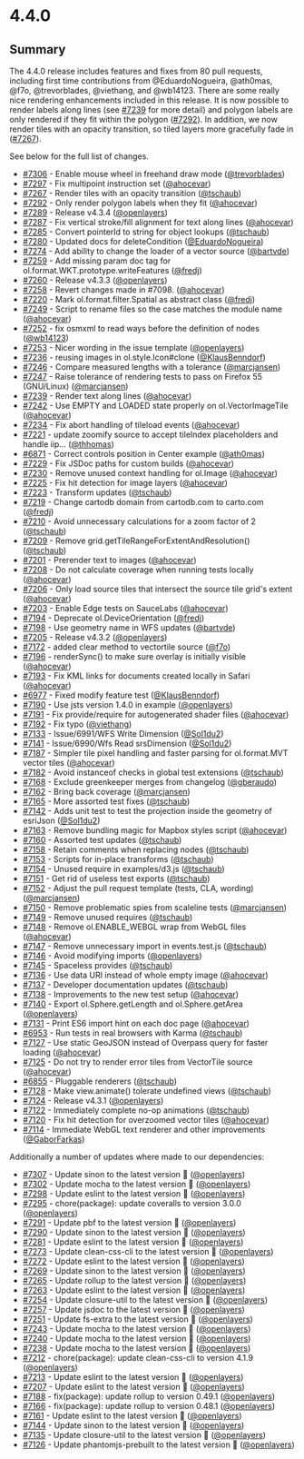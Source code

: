 # 4.4.0

## Summary

The 4.4.0 release includes features and fixes from 80 pull requests, including first time contributions from @EduardoNogueira, @ath0mas, @f7o, @trevorblades, @viethang, and @wb14123.  There are some really nice rendering enhancements included in this release.  It is now possible to render labels along lines (see [#7239](https://github.com/openlayers/openlayers/pull/7239) for more detail) and polygon labels are only rendered if they fit within the polygon ([#7292](https://github.com/openlayers/openlayers/pull/7292)).  In addition, we now render tiles with an opacity transition, so tiled layers more gracefully fade in ([#7267](https://github.com/openlayers/openlayers/pull/7267)).

See below for the full list of changes.

 * [#7306](https://github.com/openlayers/openlayers/pull/7306) - Enable mouse wheel in freehand draw mode ([@trevorblades](https://github.com/trevorblades))
 * [#7297](https://github.com/openlayers/openlayers/pull/7297) - Fix multipoint instruction set ([@ahocevar](https://github.com/ahocevar))
 * [#7267](https://github.com/openlayers/openlayers/pull/7267) - Render tiles with an opacity transition ([@tschaub](https://github.com/tschaub))
 * [#7292](https://github.com/openlayers/openlayers/pull/7292) - Only render polygon labels when they fit ([@ahocevar](https://github.com/ahocevar))
 * [#7289](https://github.com/openlayers/openlayers/pull/7289) - Release v4.3.4 ([@openlayers](https://github.com/openlayers))
 * [#7287](https://github.com/openlayers/openlayers/pull/7287) - Fix vertical stroke/fill alignment for text along lines ([@ahocevar](https://github.com/ahocevar))
 * [#7285](https://github.com/openlayers/openlayers/pull/7285) - Convert pointerId to string for object lookups ([@tschaub](https://github.com/tschaub))
 * [#7280](https://github.com/openlayers/openlayers/pull/7280) - Updated docs for deleteCondition ([@EduardoNogueira](https://github.com/EduardoNogueira))
 * [#7274](https://github.com/openlayers/openlayers/pull/7274) - Add ability to change the loader of a vector source ([@bartvde](https://github.com/bartvde))
 * [#7259](https://github.com/openlayers/openlayers/pull/7259) - Add missing param doc tag for ol.format.WKT.prototype.writeFeatures ([@fredj](https://github.com/fredj))
 * [#7260](https://github.com/openlayers/openlayers/pull/7260) - Release v4.3.3 ([@openlayers](https://github.com/openlayers))
 * [#7258](https://github.com/openlayers/openlayers/pull/7258) - Revert changes made in #7098. ([@ahocevar](https://github.com/ahocevar))
 * [#7220](https://github.com/openlayers/openlayers/pull/7220) - Mark ol.format.filter.Spatial as abstract class ([@fredj](https://github.com/fredj))
 * [#7249](https://github.com/openlayers/openlayers/pull/7249) - Script to rename files so the case matches the module name ([@ahocevar](https://github.com/ahocevar))
 * [#7252](https://github.com/openlayers/openlayers/pull/7252) - fix osmxml to read ways before the definition of nodes ([@wb14123](https://github.com/wb14123))
 * [#7253](https://github.com/openlayers/openlayers/pull/7253) - Nicer wording in the issue template ([@openlayers](https://github.com/openlayers))
 * [#7236](https://github.com/openlayers/openlayers/pull/7236) - reusing images in ol.style.Icon#clone ([@KlausBenndorf](https://github.com/KlausBenndorf))
 * [#7246](https://github.com/openlayers/openlayers/pull/7246) - Compare measured lengths with a tolerance ([@marcjansen](https://github.com/marcjansen))
 * [#7247](https://github.com/openlayers/openlayers/pull/7247) - Raise tolerance of rendering tests to pass on Firefox 55 (GNU/Linux) ([@marcjansen](https://github.com/marcjansen))
 * [#7239](https://github.com/openlayers/openlayers/pull/7239) - Render text along lines ([@ahocevar](https://github.com/ahocevar))
 * [#7242](https://github.com/openlayers/openlayers/pull/7242) - Use EMPTY and LOADED state properly on ol.VectorImageTile ([@ahocevar](https://github.com/ahocevar))
 * [#7234](https://github.com/openlayers/openlayers/pull/7234) - Fix abort handling of tileload events ([@ahocevar](https://github.com/ahocevar))
 * [#7221](https://github.com/openlayers/openlayers/pull/7221) - update zoomify source to accept tileIndex placeholders and handle iip… ([@thhomas](https://github.com/thhomas))
 * [#6871](https://github.com/openlayers/openlayers/pull/6871) - Correct controls position in Center example ([@ath0mas](https://github.com/ath0mas))
 * [#7229](https://github.com/openlayers/openlayers/pull/7229) - Fix JSDoc paths for custom builds ([@ahocevar](https://github.com/ahocevar))
 * [#7230](https://github.com/openlayers/openlayers/pull/7230) - Remove unused context handling for ol.Image ([@ahocevar](https://github.com/ahocevar))
 * [#7225](https://github.com/openlayers/openlayers/pull/7225) - Fix hit detection for image layers ([@ahocevar](https://github.com/ahocevar))
 * [#7223](https://github.com/openlayers/openlayers/pull/7223) - Transform updates ([@tschaub](https://github.com/tschaub))
 * [#7219](https://github.com/openlayers/openlayers/pull/7219) - Change cartodb domain from cartodb.com to carto.com ([@fredj](https://github.com/fredj))
 * [#7210](https://github.com/openlayers/openlayers/pull/7210) - Avoid unnecessary calculations for a zoom factor of 2 ([@tschaub](https://github.com/tschaub))
 * [#7209](https://github.com/openlayers/openlayers/pull/7209) - Remove grid.getTileRangeForExtentAndResolution() ([@tschaub](https://github.com/tschaub))
 * [#7201](https://github.com/openlayers/openlayers/pull/7201) - Prerender text to images ([@ahocevar](https://github.com/ahocevar))
 * [#7208](https://github.com/openlayers/openlayers/pull/7208) - Do not calculate coverage when running tests locally ([@ahocevar](https://github.com/ahocevar))
 * [#7206](https://github.com/openlayers/openlayers/pull/7206) - Only load source tiles that intersect the source tile grid's extent ([@ahocevar](https://github.com/ahocevar))
 * [#7203](https://github.com/openlayers/openlayers/pull/7203) - Enable Edge tests on SauceLabs ([@ahocevar](https://github.com/ahocevar))
 * [#7194](https://github.com/openlayers/openlayers/pull/7194) - Deprecate ol.DeviceOrientation ([@fredj](https://github.com/fredj))
 * [#7198](https://github.com/openlayers/openlayers/pull/7198) - Use geometry name in WFS updates ([@bartvde](https://github.com/bartvde))
 * [#7205](https://github.com/openlayers/openlayers/pull/7205) - Release v4.3.2 ([@openlayers](https://github.com/openlayers))
 * [#7172](https://github.com/openlayers/openlayers/pull/7172) - added clear method to vectortile source ([@f7o](https://github.com/f7o))
 * [#7196](https://github.com/openlayers/openlayers/pull/7196) - renderSync() to make sure overlay is initially visible ([@ahocevar](https://github.com/ahocevar))
 * [#7193](https://github.com/openlayers/openlayers/pull/7193) - Fix KML links for documents created locally in Safari ([@ahocevar](https://github.com/ahocevar))
 * [#6977](https://github.com/openlayers/openlayers/pull/6977) - Fixed modify feature test ([@KlausBenndorf](https://github.com/KlausBenndorf))
 * [#7190](https://github.com/openlayers/openlayers/pull/7190) - Use jsts version 1.4.0 in example ([@openlayers](https://github.com/openlayers))
 * [#7191](https://github.com/openlayers/openlayers/pull/7191) - Fix provide/require for autogenerated shader files ([@ahocevar](https://github.com/ahocevar))
 * [#7192](https://github.com/openlayers/openlayers/pull/7192) - Fix typo ([@viethang](https://github.com/viethang))
 * [#7133](https://github.com/openlayers/openlayers/pull/7133) - Issue/6991/WFS Write Dimension ([@Sol1du2](https://github.com/Sol1du2))
 * [#7141](https://github.com/openlayers/openlayers/pull/7141) - Issue/6990/Wfs Read srsDimension ([@Sol1du2](https://github.com/Sol1du2))
 * [#7187](https://github.com/openlayers/openlayers/pull/7187) - Simpler tile pixel handling and faster parsing for ol.format.MVT vector tiles ([@ahocevar](https://github.com/ahocevar))
 * [#7182](https://github.com/openlayers/openlayers/pull/7182) - Avoid instanceof checks in global test extensions ([@tschaub](https://github.com/tschaub))
 * [#7168](https://github.com/openlayers/openlayers/pull/7168) - Exclude greenkeeper merges from changelog ([@gberaudo](https://github.com/gberaudo))
 * [#7162](https://github.com/openlayers/openlayers/pull/7162) - Bring back coverage ([@marcjansen](https://github.com/marcjansen))
 * [#7165](https://github.com/openlayers/openlayers/pull/7165) - More assorted test fixes ([@tschaub](https://github.com/tschaub))
 * [#7142](https://github.com/openlayers/openlayers/pull/7142) - Adds unit test to test the projection inside the geometry of esriJson ([@Sol1du2](https://github.com/Sol1du2))
 * [#7163](https://github.com/openlayers/openlayers/pull/7163) - Remove bundling magic for Mapbox styles script ([@ahocevar](https://github.com/ahocevar))
 * [#7160](https://github.com/openlayers/openlayers/pull/7160) - Assorted test updates ([@tschaub](https://github.com/tschaub))
 * [#7158](https://github.com/openlayers/openlayers/pull/7158) - Retain comments when replacing nodes ([@tschaub](https://github.com/tschaub))
 * [#7153](https://github.com/openlayers/openlayers/pull/7153) - Scripts for in-place transforms ([@tschaub](https://github.com/tschaub))
 * [#7154](https://github.com/openlayers/openlayers/pull/7154) - Unused require in examples/d3.js ([@tschaub](https://github.com/tschaub))
 * [#7151](https://github.com/openlayers/openlayers/pull/7151) - Get rid of useless test exports ([@tschaub](https://github.com/tschaub))
 * [#7152](https://github.com/openlayers/openlayers/pull/7152) - Adjust the pull request template (tests, CLA, wording) ([@marcjansen](https://github.com/marcjansen))
 * [#7150](https://github.com/openlayers/openlayers/pull/7150) - Remove problematic spies from scaleline tests ([@marcjansen](https://github.com/marcjansen))
 * [#7149](https://github.com/openlayers/openlayers/pull/7149) - Remove unused requires ([@tschaub](https://github.com/tschaub))
 * [#7148](https://github.com/openlayers/openlayers/pull/7148) - Remove ol.ENABLE_WEBGL wrap from WebGL files ([@ahocevar](https://github.com/ahocevar))
 * [#7147](https://github.com/openlayers/openlayers/pull/7147) - Remove unnecessary import in events.test.js ([@tschaub](https://github.com/tschaub))
 * [#7146](https://github.com/openlayers/openlayers/pull/7146) - Avoid modifying imports ([@openlayers](https://github.com/openlayers))
 * [#7145](https://github.com/openlayers/openlayers/pull/7145) - Spaceless provides ([@tschaub](https://github.com/tschaub))
 * [#7136](https://github.com/openlayers/openlayers/pull/7136) - Use data URI instead of whole empty image ([@ahocevar](https://github.com/ahocevar))
 * [#7137](https://github.com/openlayers/openlayers/pull/7137) - Developer documentation updates ([@tschaub](https://github.com/tschaub))
 * [#7138](https://github.com/openlayers/openlayers/pull/7138) - Improvements to the new test setup ([@ahocevar](https://github.com/ahocevar))
 * [#7140](https://github.com/openlayers/openlayers/pull/7140) - Export ol.Sphere.getLength and ol.Sphere.getArea ([@openlayers](https://github.com/openlayers))
 * [#7131](https://github.com/openlayers/openlayers/pull/7131) - Print ES6 import hint on each doc page ([@ahocevar](https://github.com/ahocevar))
 * [#6953](https://github.com/openlayers/openlayers/pull/6953) - Run tests in real browsers with Karma ([@tschaub](https://github.com/tschaub))
 * [#7127](https://github.com/openlayers/openlayers/pull/7127) - Use static GeoJSON instead of Overpass query for faster loading ([@ahocevar](https://github.com/ahocevar))
 * [#7125](https://github.com/openlayers/openlayers/pull/7125) - Do not try to render error tiles from VectorTile source ([@ahocevar](https://github.com/ahocevar))
 * [#6855](https://github.com/openlayers/openlayers/pull/6855) - Pluggable renderers ([@tschaub](https://github.com/tschaub))
 * [#7128](https://github.com/openlayers/openlayers/pull/7128) - Make view.animate() tolerate undefined views ([@tschaub](https://github.com/tschaub))
 * [#7124](https://github.com/openlayers/openlayers/pull/7124) - Release v4.3.1 ([@openlayers](https://github.com/openlayers))
 * [#7122](https://github.com/openlayers/openlayers/pull/7122) - Immediately complete no-op animations ([@tschaub](https://github.com/tschaub))
 * [#7120](https://github.com/openlayers/openlayers/pull/7120) - Fix hit detection for overzoomed vector tiles ([@ahocevar](https://github.com/ahocevar))
 * [#7114](https://github.com/openlayers/openlayers/pull/7114) - Immediate WebGL text renderer and other improvements ([@GaborFarkas](https://github.com/GaborFarkas))


Additionally a number of updates where made to our dependencies:
 * [#7307](https://github.com/openlayers/openlayers/pull/7307) - Update sinon to the latest version 🚀 ([@openlayers](https://github.com/openlayers))
 * [#7302](https://github.com/openlayers/openlayers/pull/7302) - Update mocha to the latest version 🚀 ([@openlayers](https://github.com/openlayers))
 * [#7298](https://github.com/openlayers/openlayers/pull/7298) - Update eslint to the latest version 🚀 ([@openlayers](https://github.com/openlayers))
 * [#7295](https://github.com/openlayers/openlayers/pull/7295) - chore(package): update coveralls to version 3.0.0 ([@openlayers](https://github.com/openlayers))
 * [#7291](https://github.com/openlayers/openlayers/pull/7291) - Update pbf to the latest version 🚀 ([@openlayers](https://github.com/openlayers))
 * [#7290](https://github.com/openlayers/openlayers/pull/7290) - Update sinon to the latest version 🚀 ([@openlayers](https://github.com/openlayers))
 * [#7281](https://github.com/openlayers/openlayers/pull/7281) - Update eslint to the latest version 🚀 ([@openlayers](https://github.com/openlayers))
 * [#7273](https://github.com/openlayers/openlayers/pull/7273) - Update clean-css-cli to the latest version 🚀 ([@openlayers](https://github.com/openlayers))
 * [#7272](https://github.com/openlayers/openlayers/pull/7272) - Update eslint to the latest version 🚀 ([@openlayers](https://github.com/openlayers))
 * [#7269](https://github.com/openlayers/openlayers/pull/7269) - Update sinon to the latest version 🚀 ([@openlayers](https://github.com/openlayers))
 * [#7265](https://github.com/openlayers/openlayers/pull/7265) - Update rollup to the latest version 🚀 ([@openlayers](https://github.com/openlayers))
 * [#7263](https://github.com/openlayers/openlayers/pull/7263) - Update eslint to the latest version 🚀 ([@openlayers](https://github.com/openlayers))
 * [#7254](https://github.com/openlayers/openlayers/pull/7254) - Update closure-util to the latest version 🚀 ([@openlayers](https://github.com/openlayers))
 * [#7257](https://github.com/openlayers/openlayers/pull/7257) - Update jsdoc to the latest version 🚀 ([@openlayers](https://github.com/openlayers))
 * [#7251](https://github.com/openlayers/openlayers/pull/7251) - Update fs-extra to the latest version 🚀 ([@openlayers](https://github.com/openlayers))
 * [#7243](https://github.com/openlayers/openlayers/pull/7243) - Update mocha to the latest version 🚀 ([@openlayers](https://github.com/openlayers))
 * [#7240](https://github.com/openlayers/openlayers/pull/7240) - Update mocha to the latest version 🚀 ([@openlayers](https://github.com/openlayers))
 * [#7238](https://github.com/openlayers/openlayers/pull/7238) - Update mocha to the latest version 🚀 ([@openlayers](https://github.com/openlayers))
 * [#7212](https://github.com/openlayers/openlayers/pull/7212) - chore(package): update clean-css-cli to version 4.1.9 ([@openlayers](https://github.com/openlayers))
 * [#7213](https://github.com/openlayers/openlayers/pull/7213) - Update eslint to the latest version 🚀 ([@openlayers](https://github.com/openlayers))
 * [#7207](https://github.com/openlayers/openlayers/pull/7207) - Update eslint to the latest version 🚀 ([@openlayers](https://github.com/openlayers))
 * [#7188](https://github.com/openlayers/openlayers/pull/7188) - fix(package): update rollup to version 0.49.1 ([@openlayers](https://github.com/openlayers))
 * [#7166](https://github.com/openlayers/openlayers/pull/7166) - fix(package): update rollup to version 0.48.1 ([@openlayers](https://github.com/openlayers))
 * [#7161](https://github.com/openlayers/openlayers/pull/7161) - Update eslint to the latest version 🚀 ([@openlayers](https://github.com/openlayers))
 * [#7144](https://github.com/openlayers/openlayers/pull/7144) - Update sinon to the latest version 🚀 ([@openlayers](https://github.com/openlayers))
 * [#7135](https://github.com/openlayers/openlayers/pull/7135) - Update closure-util to the latest version 🚀 ([@openlayers](https://github.com/openlayers))
 * [#7126](https://github.com/openlayers/openlayers/pull/7126) - Update phantomjs-prebuilt to the latest version 🚀 ([@openlayers](https://github.com/openlayers))
